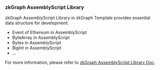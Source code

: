 ### zkGraph AssemblyScript Library

zkGraph AssemblyScript Library in zkGraph Template provides essential data structure for development:

- Event of Ethereum in AssemblyScript
- ByteArray in AssemblyScript
- Bytes in AssemblyScript
- BigInt in AssemblyScript
- ...

For more information, please refer to [zkGraph AssemblyScript Library Doc](https://docs.hyperoracle.io/zkgraph/zkgraph-assemblyscript-lib).
